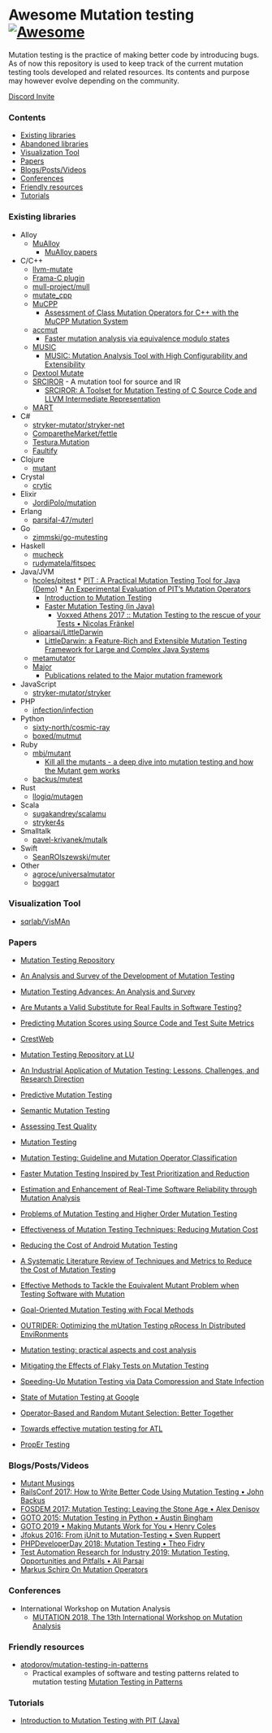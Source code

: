 # Awesome Mutation testing [![Awesome](https://awesome.re/badge-flat.svg)](https://awesome.re)

Mutation testing is the practice of making better code by introducing bugs. As of now this repository is used to keep track of the current mutation testing tools developed and related resources. Its contents and purpose may however evolve depending on the community.

[Discord Invite](https://discord.com/invite/k5JBWU2)


### Contents

- [Existing libraries](#existing-libraries)
- [Abandoned libraries](abandoned.md)
- [Visualization Tool](#visualization-tool)
- [Papers](#papers)
- [Blogs/Posts/Videos](#blogspostsvideos)
- [Conferences](#conferences)
- [Friendly resources](#friendly-resources)
- [Tutorials](#tutorials)


### Existing libraries

* Alloy
  * [MuAlloy](https://github.com/kaiyuanw/MuAlloy)
    * [MuAlloy papers](https://github.com/kaiyuanw/MuAlloy#publications)
* C/C++
  * [llvm-mutate](https://eschulte.github.io/llvm-mutate/)
  * [Frama-C plugin](https://github.com/gpetiot/Frama-C-Mutation/)
  * [mull-project/mull](https://github.com/mull-project/mull)
  * [mutate_cpp](https://github.com/nlohmann/mutate_cpp)
  * [MuCPP](https://neptuno.uca.es/redmine/projects/mucpp-mutation-tool/wiki)
    * [Assessment of Class Mutation Operators for C++ with the MuCPP Mutation System](https://pdfs.semanticscholar.org/05d5/2ba68ed4ba8505cc92e4f27ad68c1b944842.pdf)
  * [accmut](https://github.com/wangbo15/accmut)
    * [Faster mutation analysis via equivalence modulo states](http://sei.pku.edu.cn/%7Exiongyf04/papers/ISSTA17.pdf)
  * [MUSIC](https://github.com/swtv-kaist/MUSIC)
    * [MUSIC: Mutation Analysis Tool with High Configurability and Extensibility](http://swtv.kaist.ac.kr/publications/music-mutation18.pdf)
  * [Dextool Mutate](https://github.com/joakim-brannstrom/dextool/tree/master/plugin/mutate)
  * [SRCIROR](https://github.com/TestingResearchIllinois/srciror) - A mutation tool for source and IR
    * [SRCIROR: A Toolset for Mutation Testing of C Source Code and LLVM Intermediate Representation](http://mir.cs.illinois.edu/farah/publications/ase18_srciror.pdf)
  * [MART](https://github.com/thierry-tct/mart)
* C#
  * [stryker-mutator/stryker-net](https://github.com/stryker-mutator/stryker-net)
  * [ComparetheMarket/fettle](https://github.com/ComparetheMarket/fettle)
  * [Testura.Mutation](https://github.com/Testura/Testura.Mutation)
  * [Faultify](https://github.com/Faultify/Faultify)
* Clojure
  * [mutant](https://github.com/jstepien/mutant)
* Crystal
  * [crytic](https://github.com/hanneskaeufler/crytic)
* Elixir
  * [JordiPolo/mutation](https://github.com/JordiPolo/mutation)
* Erlang
  * [parsifal-47/muterl](https://github.com/parsifal-47/muterl)
* Go
  * [zimmski/go-mutesting](https://github.com/zimmski/go-mutesting)
* Haskell
  * [mucheck](https://hackage.haskell.org/package/MuCheck)
  * [rudymatela/fitspec](https://github.com/rudymatela/fitspec)
* Java/JVM
  * [hcoles/pitest](https://github.com/hcoles/pitest)
        * [PIT : A Practical Mutation Testing Tool for Java (Demo)](https://dl.acm.org/citation.cfm?id=2948707)
        * [An Experimental Evaluation of PIT’s Mutation Operators](http://www.diva-portal.org/smash/get/diva2:1161760/FULLTEXT01.pdf)
    * [Introduction to Mutation Testing](https://blog.frankel.ch/introduction-to-mutation-testing/)
    * [Faster Mutation Testing (in Java)](https://blog.frankel.ch/faster-mutation-testing/)
        * [Voxxed Athens 2017 :: Mutation Testing to the rescue of your Tests • Nicolas Fränkel](https://www.youtube.com/watch?v=E4UuxVWYCVQ)
  * [aliparsai/LittleDarwin](https://github.com/aliparsai/LittleDarwin)
    * [LittleDarwin: a Feature-Rich and Extensible Mutation Testing Framework for Large and Complex Java Systems](https://www.parsai.net/files/research/LittleDarwin%20a%20Feature-Rich%20and%20Extensible%20Mutation%20Testing%20Framework%20for%20Large%20and%20Complex%20Java%20Systems%20(pre-print).pdf)
  * [metamutator](https://github.com/SpoonLabs/metamutator)
  * [Major](http://mutation-testing.org)
    * [Publications related to the Major mutation framework](http://mutation-testing.org/publ/)
* JavaScript
  * [stryker-mutator/stryker](https://github.com/stryker-mutator/stryker)
* PHP
  * [infection/infection](https://github.com/infection)
* Python
  * [sixty-north/cosmic-ray](https://github.com/sixty-north/cosmic-ray)
  * [boxed/mutmut](https://github.com/boxed/mutmut)
* Ruby
  * [mbj/mutant](https://github.com/mbj/mutant)
    * [Kill all the mutants - a deep dive into mutation testing and how the Mutant gem works](https://troessner.svbtle.com/kill-all-the-mutants-a-deep-dive-into-mutation-testing-and-how-the-mutant-gem-works)
  * [backus/mutest](https://github.com/backus/mutest)
* Rust
  * [llogiq/mutagen](https://github.com/llogiq/mutagen)
* Scala
  * [sugakandrey/scalamu](https://github.com/sugakandrey/scalamu)
  * [stryker4s](https://stryker-mutator.io/stryker4s/)
* Smalltalk
  * [pavel-krivanek/mutalk](https://github.com/pavel-krivanek/mutalk) 
* Swift
  * [SeanROlszewski/muter](https://github.com/SeanROlszewski/muter) 
* Other
  * [agroce/universalmutator](https://github.com/agroce/universalmutator)
  * [boggart](https://github.com/squaresLab/boggart)

### Visualization Tool

* [sqrlab/VisMAn](https://github.com/sqrlab/VisMAn)


### Papers

* [Mutation Testing Repository](http://crestweb.cs.ucl.ac.uk/resources/mutation_testing_repository)
* [An Analysis and Survey of the Development of Mutation Testing](http://www0.cs.ucl.ac.uk/staff/mharman/tse-mutation-survey.pdf)
* [Mutation Testing Advances: An Analysis and Survey](https://mutationtesting.uni.lu/survey.pdf)
* [Are Mutants a Valid Substitute for Real Faults in Software Testing?](https://homes.cs.washington.edu/~mernst/pubs/mutation-effectiveness-fse2014.pdf)
* [Predicting Mutation Scores using Source Code and Test Suite Metrics](https://github.com/kevinjalbert/master-thesis)
* [CrestWeb](http://crestweb.cs.ucl.ac.uk/resources/mutation_testing_repository)
* [Mutation Testing Repository at LU](https://mutationtesting.uni.lu/)
* [An Industrial Application of Mutation Testing: Lessons, Challenges, and Research Direction](https://homes.cs.washington.edu/~rjust/publ/industrial_mutation_icst_2018.pdf)
* [Predictive Mutation Testing](https://personal.utdallas.edu/~lxz144130/publications/issta2016.pdf)
* [Semantic Mutation Testing](http://www-users.cs.york.ac.uk/~jac/PublishedPapers/semantic_journal4.pdf)
* [Assessing Test Quality](https://d-nb.info/1051432480/34)
* [Mutation Testing](https://www.st.cs.uni-saarland.de/edu/testingdebugging10/slides/10-MutationTesting.pdf)
* [Mutation Testing: Guideline and Mutation Operator Classification](https://pdfs.semanticscholar.org/1f0b/7edf1bdf2ccf935398bb79faab808b6e7134.pdf)
* [Faster Mutation Testing Inspired by Test Prioritization and Reduction](https://personal.utdallas.edu/~lxz144130/cs6301-readings/mutation-testing-zhang-issta13.pdf)
* [Estimation and Enhancement of Real-Time Software Reliability through Mutation Analysis](https://www.researchgate.net/publication/3042963_Estimation_and_Enhancement_of_Real-Time_Software_Reliability_through_Mutation_Analysis)
* [Problems of Mutation Testing and Higher Order Mutation Testing](http://madeyski.e-informatyka.pl/download/NguyenMadeyski14.pdf)
* [Effectiveness of Mutation Testing Techniques: Reducing Mutation Cost](https://www.researchgate.net/publication/281858788_Effectiveness_of_Mutation_Testing_Techniques_Reducing_Mutation_Cost)
* [Reducing the Cost of Android Mutation Testing](https://ksiresearchorg.ipage.com/seke/seke18paper/seke18paper_184.pdf)
* [A Systematic Literature Review of Techniques and Metrics to Reduce the Cost of Mutation Testing](https://cs.gmu.edu/~offutt/rsrch/papers/SLR-CostReductionMutation.pdf)
* [Effective Methods to Tackle the Equivalent Mutant Problem when Testing Software with Mutation](http://pages.cs.aueb.gr/~kintism/phd-thesis/Kintis-PhD-2016.pdf)
* [Goal-Oriented Mutation Testing with Focal Methods](https://arxiv.org/pdf/1807.10953.pdf)
* [OUTRIDER: Optimizing the mUtation Testing pRocess In Distributed EnviRonments](http://miso.es/pubs/iccs17.pdf)
* [Mutation testing: practical aspects and cost analysis](http://antares.sip.ucm.es/tarot09/index_files/MutationTestingTAROT09.pdf)
* [Mitigating the Effects of Flaky Tests on Mutation Testing](https://www.jonbell.net/preprint/issta19mutants.pdf)
* [Speeding-Up Mutation Testing via Data Compression and State Infection](https://peerj.com/preprints/2632.pdf)
* [State of Mutation Testing at Google](https://static.googleusercontent.com/media/research.google.com/en//pubs/archive/46584.pdf)
* [Operator-Based and Random Mutant Selection: Better Together](http://mir.cs.illinois.edu/~marinov/publications/ZhangETAL13BetterTogether.pdf)
* [Towards effective mutation testing for ATL](http://miso.es/pubs/models19.pdf)

* [PropEr Testing](http://propertesting.com/)

### Blogs/Posts/Videos

* [Mutant Musings](https://github.com/tjchambers/mutant-musings)
* [RailsConf 2017: How to Write Better Code Using Mutation Testing • John Backus](https://www.youtube.com/watch?v=uB7m9T7ymn8)
* [FOSDEM 2017: Mutation Testing: Leaving the Stone Age • Alex Denisov](https://www.youtube.com/watch?v=YEgiyiICkpQ)
* [GOTO 2015: Mutation Testing in Python • Austin Bingham](https://www.youtube.com/watch?v=jwB3Nn4hR1o)
* [GOTO 2019 • Making Mutants Work for You • Henry Coles](https://www.youtube.com/watch?v=LoFJajoJQ2g&feature=youtu.be)
* [Jfokus 2016: From jUnit to Mutation-Testing • Sven Ruppert](https://www.youtube.com/watch?v=9yG1c9Crnbk)
* [PHPDeveloperDay 2018: Mutation Testing • Theo Fidry](https://www.youtube.com/watch?v=dlVASJ-MbUE&list=PLW4GAs3yDy3IqKoRGGLJY5gG74SnLOQRH)
* [Test Automation Research for Industry 2019: Mutation Testing, Opportunities and Pitfalls • Ali Parsai](https://www.youtube.com/watch?v=oebxX3COmtg)
* [Markus Schirp On Mutation Operators](https://gist.github.com/AlexDenisov/feb0b5ab7c0648441b492a462b0f307f)

### Conferences

* International Workshop on Mutation Analysis
  * [MUTATION 2018, The 13th International Workshop on Mutation Analysis](https://mutation-workshop.github.io)

### Friendly resources

* [atodorov/mutation-testing-in-patterns](https://github.com/atodorov/mutation-testing-in-patterns)
    * Practical examples of software and testing patterns related to mutation testing [Mutation Testing in Patterns](http://mutation-testing-patterns.rtfd.io)

### Tutorials

* [Introduction to Mutation Testing with PIT (Java)](https://github.com/sualeh/introduction-to-mutation-testing)
